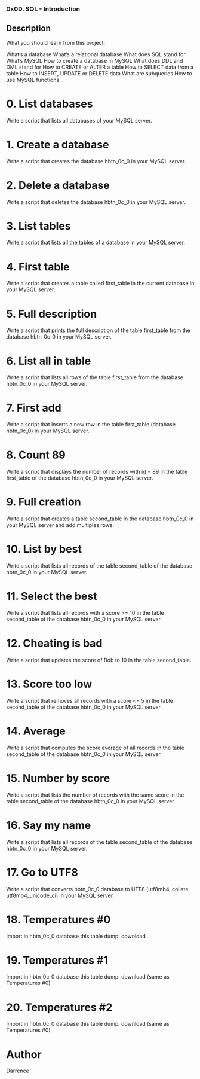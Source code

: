 ### 0x0D. SQL - Introduction
## Description
What you should learn from this project:

What’s a database
What’s a relational database
What does SQL stand for
What’s MySQL
How to create a database in MySQL
What does DDL and DML stand for
How to CREATE or ALTER a table
How to SELECT data from a table
How to INSERT, UPDATE or DELETE data
What are subqueries
How to use MySQL functions
# 0. List databases
Write a script that lists all databases of your MySQL server.
# 1. Create a database
Write a script that creates the database hbtn_0c_0 in your MySQL server.
# 2. Delete a database
Write a script that deletes the database hbtn_0c_0 in your MySQL server.
# 3. List tables
Write a script that lists all the tables of a database in your MySQL server.
# 4. First table
Write a script that creates a table called first_table in the current database in your MySQL server.
# 5. Full description
Write a script that prints the full description of the table first_table from the database hbtn_0c_0 in your MySQL server.
# 6. List all in table
Write a script that lists all rows of the table first_table from the database hbtn_0c_0 in your MySQL server.
# 7. First add
Write a script that inserts a new row in the table first_table (database hbtn_0c_0) in your MySQL server.
# 8. Count 89
Write a script that displays the number of records with id = 89 in the table first_table of the database hbtn_0c_0 in your MySQL server.
# 9. Full creation
Write a script that creates a table second_table in the database hbtn_0c_0 in your MySQL server and add multiples rows.
# 10. List by best
Write a script that lists all records of the table second_table of the database hbtn_0c_0 in your MySQL server.
# 11. Select the best
Write a script that lists all records with a score >= 10 in the table second_table of the database hbtn_0c_0 in your MySQL server.
# 12. Cheating is bad
Write a script that updates the score of Bob to 10 in the table second_table.
# 13. Score too low
Write a script that removes all records with a score <= 5 in the table second_table of the database hbtn_0c_0 in your MySQL server.
# 14. Average
Write a script that computes the score average of all records in the table second_table of the database hbtn_0c_0 in your MySQL server.
# 15. Number by score
Write a script that lists the number of records with the same score in the table second_table of the database hbtn_0c_0 in your MySQL server.
# 16. Say my name
Write a script that lists all records of the table second_table of the database hbtn_0c_0 in your MySQL server.
# 17. Go to UTF8
Write a script that converts hbtn_0c_0 database to UTF8 (utf8mb4, collate utf8mb4_unicode_ci) in your MySQL server.
# 18. Temperatures #0
Import in hbtn_0c_0 database this table dump: download
# 19. Temperatures #1
Import in hbtn_0c_0 database this table dump: download (same as Temperatures #0)
# 20. Temperatures #2
Import in hbtn_0c_0 database this table dump: download (same as Temperatures #0)
# Author
Darrence